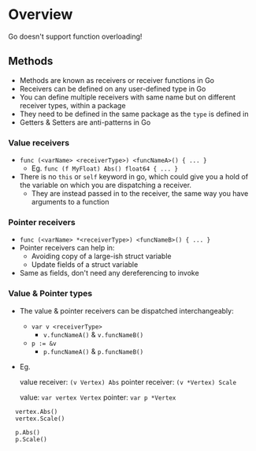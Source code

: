 # Overview

Go doesn't support function overloading!

## Methods

- Methods are known as receivers or receiver functions in Go
- Receivers can be defined on any user-defined type in Go
- You can define multiple receivers with same name but on different receiver types, within a package
- They need to be defined in the same package as the `type` is defined in
- Getters & Setters are anti-patterns in Go

### Value receivers

- `func (<varName> <receiverType>) <funcNameA>() { ... }`
  - Eg. `func (f MyFloat) Abs() float64 { ... }`
- There is no `this` or `self` keyword in go, which could give you a hold of the variable on which you are dispatching a receiver.
  - They are instead passed in to the receiver, the same way you have arguments to a function

### Pointer receivers

- `func (<varName> *<receiverType>) <funcNameB>() { ... }`
- Pointer receivers can help in:
  - Avoiding copy of a large-ish struct variable
  - Update fields of a struct variable
- Same as fields, don't need any dereferencing to invoke

### Value & Pointer types

- The value & pointer receivers can be dispatched interchangeably:
  - `var v <receiverType>`
    - `v.funcNameA()` & `v.funcNameB()`
  - `p := &v`
    - `p.funcNameA()` & `p.funcNameB()`

- Eg.

  value receiver: `(v Vertex) Abs`
  pointer receiver: `(v *Vertex) Scale`

  value: `var vertex Vertex`
  pointer: `var p *Vertex`

```golang
  vertex.Abs()
  vertex.Scale()

  p.Abs()
  p.Scale()
```
